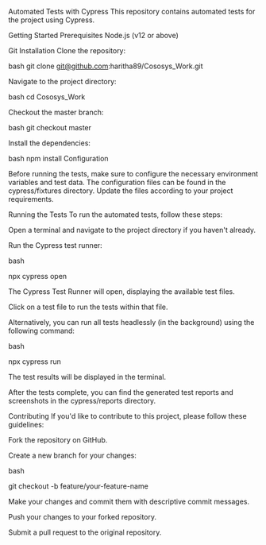 Automated Tests with Cypress
This repository contains automated tests for the project using Cypress.

Getting Started
Prerequisites
Node.js (v12 or above)

Git
Installation
Clone the repository:

bash
git clone git@github.com:haritha89/Cososys_Work.git

Navigate to the project directory:

bash
cd Cososys_Work

Checkout the master branch:

bash
git checkout master

Install the dependencies:

bash
npm install
Configuration

Before running the tests, make sure to configure the necessary environment variables and test data. The configuration files can be found in the cypress/fixtures directory. Update the files according to your project requirements.

Running the Tests
To run the automated tests, follow these steps:

Open a terminal and navigate to the project directory if you haven't already.

Run the Cypress test runner:

bash

npx cypress open

The Cypress Test Runner will open, displaying the available test files.

Click on a test file to run the tests within that file.

Alternatively, you can run all tests headlessly (in the background) using the following command:

bash

npx cypress run

The test results will be displayed in the terminal.

After the tests complete, you can find the generated test reports and screenshots in the cypress/reports directory.

Contributing
If you'd like to contribute to this project, please follow these guidelines:

Fork the repository on GitHub.

Create a new branch for your changes:

bash

git checkout -b feature/your-feature-name

Make your changes and commit them with descriptive commit messages.

Push your changes to your forked repository.

Submit a pull request to the original repository.



